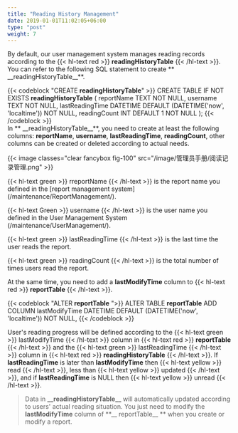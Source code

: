 ```yaml
---
title: "Reading History Management"
date: 2019-01-01T11:02:05+06:00
type: "post"
weight: 7
---
```


By default, our user management system manages reading records according to the {{< hl-text red >}} __readingHistoryTable__ {{< /hl-text >}}. You can refer to the following SQL statement to create ** \_\_readingHistoryTable\_\_**.  

{{< codeblock "CREATE  __readingHistoryTable__" >}}
CREATE TABLE IF NOT EXISTS __readingHistoryTable__ (
  reportName TEXT NOT NULL,
  username TEXT NOT NULL,
  lastReadingTime DATETIME  DEFAULT (DATETIME('now', 'localtime')) NOT NULL,
  readingCount INT DEFAULT 1 NOT NULL
);
{{< /codeblock >}}
<br>
In ** \_\_readingHistoryTable\_\_**, you need to create at least the following columns: **reportName**, **username**, **lastReadingTime**, **readingCount**, other columns can be created or deleted according to actual needs.
  
{{< image classes="clear fancybox fig-100" src="/image/管理员手册/阅读记录管理.png" >}}
<br>
  
{{< hl-text green >}} rreportName {{< /hl-text >}} is the report name you defined in the [report management system] (/maintenance/ReportManagement/).  

{{< hl-text Green >}} username {{< /hl-text >}} is the user name you defined in the User Management System (/maintenance/UserManagement/).  

{{< hl-text green >}} lastReadingTime {{< /hl-text >}} is the last time the user reads the report.  

{{< hl-text green >}} readingCount {{< /hl-text >}} is the total number of times users read the report.  

At the same time, you need to add a **lastModifyTime** column to {{< hl-text red >}} __reportTable__ {{< /hl-text >}}.    
  
{{< codeblock "ALTER __reportTable__ ">}}
ALTER TABLE __reportTable__ 
    ADD COLUMN lastModifyTime DATETIME  DEFAULT (DATETIME('now', 'localtime')) NOT NULL,
{{< /codeblock >}}
  
User's reading progress will be defined according to the {{< hl-text green >}} lastModifyTime {{< /hl-text >}} column in {{< hl-text red >}} __reportTable__ {{< /hl-text >}} and the {{< hl-text green >}} lastReadingTime {{< /hl-text >}} column in {{< hl-text red >}} __readingHistoryTable__ {{< /hl-text >}}. If **lastReadingTime** is later than **lastModifyTime** then {{< hl-text yellow >}} read {{< /hl-text >}}, less than {{< hl-text yellow >}} updated {{< /hl-text >}}, and if **lastReadingTime** is NULL then  {{< hl-text yellow >}} unread {{< /hl-text >}}.  
  
> Data in **\_\_readingHistoryTable\_\_** will automatically updated according to users' actual reading situation. You just need to modify the **lastModifyTime** column of **\_\_ reportTable\_\_ ** when you create or modify a report.

